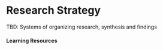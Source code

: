 # Research Strategy

TBD: Systems of organizing research, synthesis and findings

#### Learning Resources

#### 



